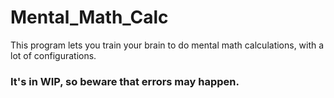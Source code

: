 # Mental_Math_Calc
This program lets you train your brain to do mental math calculations, with a lot of configurations.

### It's in WIP, so beware that errors may happen.
